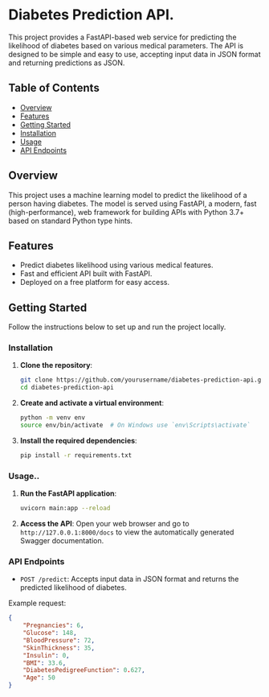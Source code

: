 
# Diabetes Prediction API.

This project provides a FastAPI-based web service for predicting the likelihood of diabetes based on various medical parameters. The API is designed to be simple and easy to use, accepting input data in JSON format and returning predictions as JSON.

## Table of Contents

- [Overview](#overview)
- [Features](#features)
- [Getting Started](#getting-started)
- [Installation](#installation)
- [Usage](#usage)
- [API Endpoints](#api-endpoints)

## Overview

This project uses a machine learning model to predict the likelihood of a person having diabetes. The model is served using FastAPI, a modern, fast (high-performance), web framework for building APIs with Python 3.7+ based on standard Python type hints.

## Features

- Predict diabetes likelihood using various medical features.
- Fast and efficient API built with FastAPI.
- Deployed on a free platform for easy access.

## Getting Started

Follow the instructions below to set up and run the project locally.

### Installation

1. **Clone the repository**:
    ```bash
    git clone https://github.com/yourusername/diabetes-prediction-api.git
    cd diabetes-prediction-api
    ```

2. **Create and activate a virtual environment**:
    ```bash
    python -m venv env
    source env/bin/activate  # On Windows use `env\Scripts\activate`
    ```

3. **Install the required dependencies**:
    ```bash
    pip install -r requirements.txt
    ```

### Usage..

1. **Run the FastAPI application**:
    ```bash
    uvicorn main:app --reload
    ```

2. **Access the API**:
   Open your web browser and go to `http://127.0.0.1:8000/docs` to view the automatically generated Swagger documentation.

### API Endpoints

- `POST /predict`: Accepts input data in JSON format and returns the predicted likelihood of diabetes.

Example request:
```json
{
    "Pregnancies": 6,
    "Glucose": 148,
    "BloodPressure": 72,
    "SkinThickness": 35,
    "Insulin": 0,
    "BMI": 33.6,
    "DiabetesPedigreeFunction": 0.627,
    "Age": 50
}


